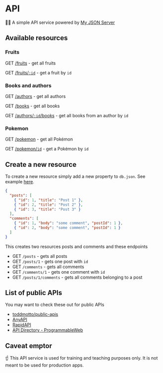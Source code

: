# API

💁‍♀️ A simple API service powered by [My JSON Server](https://my-json-server.typicode.com/)

## Available resources

### Fruits

GET [/fruits](https://my-json-server.typicode.com/thoughtworks-jumpstart/api/fruits) - get all fruits

GET [/fruits/`:id`](https://my-json-server.typicode.com/thoughtworks-jumpstart/api/fruits) - get a fruit by `id`

### Books and authors

GET [/authors](https://my-json-server.typicode.com/thoughtworks-jumpstart/api/authors) - get all authors

GET [/books](https://my-json-server.typicode.com/thoughtworks-jumpstart/api/books) - get all books

GET [/authors/`:id`/books](https://my-json-server.typicode.com/thoughtworks-jumpstart/api/authors/1/books) - get all books from an author by `id`

### Pokemon

GET [/pokemon](https://my-json-server.typicode.com/thoughtworks-jumpstart/api/pokemon) - get all Pokémon

GET [/pokemon/`id`](https://my-json-server.typicode.com/thoughtworks-jumpstart/api/pokemon/1) - get a Pokémon by `id`

## Create a new resource

To create a new resource simply add a new property to `db.json`. See example [here](https://github.com/typicode/demo/blob/master/db.json).

```json
{
  "posts": [
    { "id": 1, "title": "Post 1" },
    { "id": 2, "title": "Post 2" },
    { "id": 3, "title": "Post 3" }
  ],
  "comments": [
    { "id": 1, "body": "some comment", "postId": 1 },
    { "id": 2, "body": "some comment", "postId": 1 }
  ]
}
```

This creates two resources posts and comments and these endpoints

- GET `/posts` - gets all posts
- GET `/posts/1` - gets one post with `id`
- GET `/comments` - gets all comments
- GET `/comments/1` - gets one comment with `id`
- GET `/posts/1/comments` - gets all comments belonging to a post

## List of public APIs

You may want to check these out for public APIs

- [toddmotto/public-apis](https://github.com/toddmotto/public-apis)
- [AnyAPI](https://any-api.com/)
- [RapidAPI](https://rapidapi.com/)
- [API Directory - ProgrammableWeb](https://www.programmableweb.com/apis/directory)

## Caveat emptor

☝️ This API service is used for training and teaching purposes only. It is not meant to be used for production apps.
